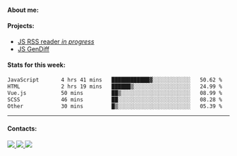 #### About me:

#### Projects:
- [JS RSS reader *in progress*](https://github.com/GKoil/frontend-project-lvl3)
- [JS GenDiff](https://github.com/GKoil/GenDiff)

#### Stats for this week:
<!--START_SECTION:waka-->

```txt
JavaScript       4 hrs 41 mins   ████████████▓░░░░░░░░░░░░   50.62 %
HTML             2 hrs 19 mins   ██████▒░░░░░░░░░░░░░░░░░░   24.99 %
Vue.js           50 mins         ██▒░░░░░░░░░░░░░░░░░░░░░░   08.99 %
SCSS             46 mins         ██░░░░░░░░░░░░░░░░░░░░░░░   08.28 %
Other            30 mins         █▒░░░░░░░░░░░░░░░░░░░░░░░   05.39 %
```

<!--END_SECTION:waka-->
---
#### Contacts:

<a target='_blank' title='LinkedIn' href="https://www.linkedin.com/in/gkoil/">
  <img src="https://img.shields.io/badge/LinkedIn-0077B5?style=for-the-badge&logo=linkedin&logoColor=white" />
</a>
<a target='_blank' title='Telegram' href="https://t.me/gkoil">
  <img src="https://img.shields.io/badge/Telegram-2CA5E0?style=for-the-badge&logo=telegram&logoColor=white" />
</a>
<a target='_blank' title='Gmail' href="mailto: gk.grigorev@gmail.com">
  <img src="https://img.shields.io/badge/Gmail-D14836?style=for-the-badge&logo=gmail&logoColor=white" />
</a>

